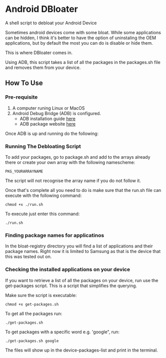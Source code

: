 # Android DBloater

A shell script to debloat your Android Device

Sometimes android devices come with some bloat. While some applications can be hidden, I think it's better to have the option of uninstaling the OEM applications, but by default the most you can do is disable or hide them.

This is where DBloater comes in.

Using ADB, this script takes a list of all the packages in the packages.sh file and removes them from your device.

## How To Use

### Pre-requisite

1. A computer runing Linux or MacOS
2. Android Debug Bridge (ADB) is configured.
    - ADB installation guide [here](https://www.xda-developers.com/install-adb-windows-macos-linux/)
    - ADB package website [here](https://developer.android.com/tools/releases/platform-tools)


Once ADB is up and running do the following:

### Running The Debloating Script
To add your packages, go to package.sh and add to the arrays already there or create your own array with the following namescheme:
    
    PKG_YOURARRAYNAME

The script will not recognise the array name if you do not follow it.

Once that's complete all you need to do is make sure that the run.sh file can execute with the following command:

    chmod +x ./run.sh

To execute just enter this command:

    ./run.sh

### Finding package names for applicatinos

In the bloat-registry directory you will find a list of applications and their package names. Right now it is limited to Samsung as that is the device that this was tested out on.

### Checking the installed applications on your device

If you want to retrieve a list of all the packages on your device, run use the get-packages script. This is a script that simplifies the querying. 

Make sure the script is executable:

    chmod +x get-packages.sh

To get all the packages run:

    ./get-packages.sh

To get packages with a specific word e.g. 'google", run:

    ./get-packages.sh google

The files will show up in the device-packages-list and print in the terminal. 


